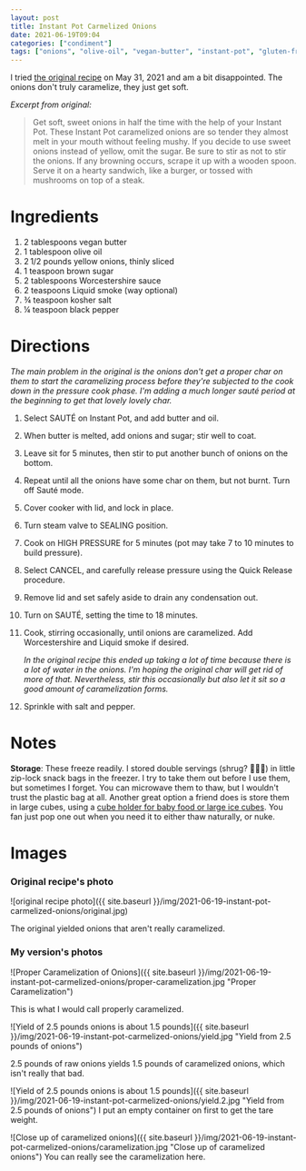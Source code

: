 ```yaml
---
layout: post
title: Instant Pot Carmelized Onions
date: 2021-06-19T09:04
categories: ["condiment"]
tags: ["onions", "olive-oil", "vegan-butter", "instant-pot", "gluten-free", "dairy-free"]
---
```


<!-- Area: Food -->
<!-- Categories: Condiment -->
<!-- Created at: May 31, 2021 11:23 PM -->
<!-- DF: Yes -->
<!-- Date Last Made: May 31, 2021 -->
<!-- Date Published: Jun 19, 2021 -->
<!-- Excerpt: I tried https://www.notion.so/Caramelized-Onions-IP-myrecipes-com-c9fd0a7fef3640c7adaa7c849bd1fa7d on @May 31, 2021 and am a bit disappointed. The onions don't truly caramelize, they just get soft. -->
<!-- GF: Yes -->
<!-- IP: Yes -->
<!-- Key Ingredients: olive oil, onions, vegan butter -->
<!-- Rating: ⭐️⭐️⭐️⭐️ -->

I tried [the original recipe](https://www.myrecipes.com/recipe/instant-pot-caramelized-onions) on May 31, 2021 and am a bit disappointed. The onions don't truly caramelize, they just get soft.

*Excerpt from original:*
> Get soft, sweet onions in half the time with the help of your Instant Pot. These Instant Pot caramelized onions are so tender they almost melt in your mouth without feeling mushy. If you decide to use sweet onions instead of yellow, omit the sugar. Be sure to stir as not to stir the onions. If any browning occurs, scrape it up with a wooden spoon. Serve it on a hearty sandwich, like a burger, or tossed with mushrooms on top of a steak.

# Ingredients

1. 2 tablespoons vegan butter
2. 1 tablespoon olive oil
3. 2 1/2 pounds yellow onions, thinly sliced
4. 1 teaspoon brown sugar
5. 2 tablespoons Worcestershire sauce
6. 2 teaspoons Liquid smoke (way optional)
7. ¾ teaspoon kosher salt
8. ¼ teaspoon black pepper

# Directions

*The main problem in the original is the onions don't get a proper char on them to start the caramelizing process before they're subjected to the cook down in the pressure cook phase. I'm adding a much longer sauté period at the beginning to get that lovely lovely char.*

1. Select SAUTÉ on Instant Pot, and add butter and oil. 
2. When butter is melted, add onions and sugar; stir well to coat.
3. Leave sit for 5 minutes, then stir to put another bunch of onions on the bottom.
4. Repeat until all the onions have some char on them, but not burnt. Turn off Sauté mode.
5. Cover cooker with lid, and lock in place. 
6. Turn steam valve to SEALING position. 
7. Cook on HIGH PRESSURE for 5 minutes (pot may take 7 to 10 minutes to build pressure).
8. Select CANCEL, and carefully release pressure using the Quick Release procedure. 
9. Remove lid and set safely aside to drain any condensation out.
10. Turn on SAUTÉ, setting the time to 18 minutes. 
11. Cook, stirring occasionally, until onions are caramelized. Add Worcestershire and Liquid smoke if desired.

    *In the original recipe this ended up taking a lot of time because there is a lot of water in the onions. I'm hoping the original char will get rid of more of that. Nevertheless, stir this occasionally but also let it sit so a good amount of caramelization forms.*
12. Sprinkle with salt and pepper.

# Notes

**Storage**: These freeze readily. I stored double servings (shrug? 🤷🏼‍♀️) in little zip-lock snack bags in the freezer. I try to take them out before I use them, but sometimes I forget. You can microwave them to thaw, but I wouldn't trust the plastic bag at all. Another great option a friend does is store them in large cubes, using a [cube holder for baby food or large ice cubes](https://www.amazon.com/dp/B00YFGUBKE/ref=cm_sw_em_r_mt_dp_TTPW2DSC5EWAX0YRZ3DA?_encoding=UTF8&psc=1). You fan just pop one out when you need it to either thaw naturally, or nuke.

# Images

### Original recipe's photo

![original recipe photo]({{ site.baseurl }}/img/2021-06-19-instant-pot-carmelized-onions/original.jpg)

The original yielded onions that aren't really caramelized.

### My version's photos

![Proper Caramelization of Onions]({{ site.baseurl }}/img/2021-06-19-instant-pot-carmelized-onions/proper-caramelization.jpg "Proper Caramelization")

This is what I would call properly caramelized. 

![Yield of 2.5 pounds onions is about 1.5 pounds]({{ site.baseurl }}/img/2021-06-19-instant-pot-carmelized-onions/yield.jpg "Yield from 2.5 pounds of onions")

2.5 pounds of raw onions yields 1.5 pounds of caramelized onions, which isn't really that bad.

![Yield of 2.5 pounds onions is about 1.5 pounds]({{ site.baseurl }}/img/2021-06-19-instant-pot-carmelized-onions/yield.2.jpg "Yield from 2.5 pounds of onions")
I put an empty container on first to get the tare weight.

![Close up of caramelized onions]({{ site.baseurl }}/img/2021-06-19-instant-pot-carmelized-onions/caramelization.jpg "Close up of caramelized onions")
You can really see the caramelization here.
